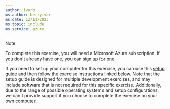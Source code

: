 ```yaml
---
author: ivorb
ms.author: berryivor
ms.date: 12/11/2023
ms.topic: include
ms.service: azure
---
```

> [!NOTE]
> To complete this exercise, you will need a Microsoft Azure subscription. If you don't already have one, you can [sign up for one](https://azure.microsoft.com/?azure-portal=true).
>
> If you need to set up your computer for this exercise, you can use this [setup guide](https://microsoftlearning.github.io/mslearn-ai-services/Instructions/setup.html?azure-portal=true) and then follow the exercise instructions linked below. Note that the setup guide is designed for multiple development exercises, and may include software that is not required for this specific exercise. Additionally, due to the range of possible operating systems and setup configurations, we can't provide support if you choose to complete the exercise on your own computer.